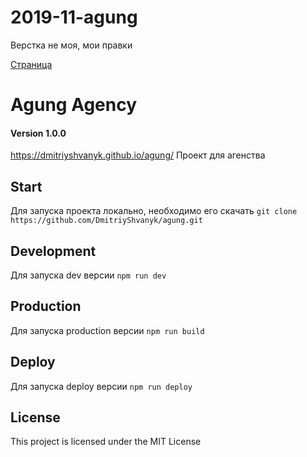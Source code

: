 # 2019-11-agung

Верстка не моя, мои правки

<a href="https://lia5.github.io/2019-11-agung/dist/"> Страница </a>


# Agung Agency
#### Version 1.0.0
https://dmitriyshvanyk.github.io/agung/
Проект для агенства

## Start

Для запуска проекта локально, необходимо его скачать
`git clone https://github.com/DmitriyShvanyk/agung.git`

## Development
Для запуска dev версии
`npm run dev`

## Production
Для запуска production версии
`npm run build`

## Deploy
Для запуска deploy версии
`npm run deploy`

## License
This project is licensed under the MIT License
